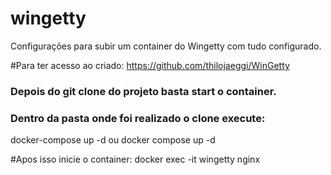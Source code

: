 # wingetty
Configurações para subir um container do Wingetty com tudo configurado.

#Para ter acesso ao criado: https://github.com/thilojaeggi/WinGetty

### Depois do git clone do projeto basta start o container.
### Dentro da pasta onde foi realizado o clone execute:
docker-compose up -d ou docker compose up -d

#Apos isso inicie o container:
docker exec -it wingetty nginx
